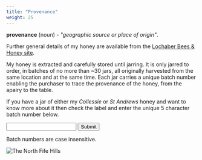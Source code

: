 ```yaml
---
title: "Provenance"
weight: 25
---
```


**provenance** (noun) - *"geographic source or place of origin"*.

Further general details of my honey are available from the [Lochaber Bees & Honey site](https://lochaberbees.co.uk/#honey).

My honey is extracted and carefully stored until jarring. It is only jarred to order, in batches of no more than ~30 jars, all originally harvested from the same location and at the same time. Each jar carries a unique batch number enabling the purchaser to trace the provenance of the honey, from the apairy to the table.

If you have a jar of either my *Collessie* or *St Andrews* honey and want to know more about it then check the label and enter the unique 5 character batch number below.

<DIV>
<FORM method="post" action="https://localhoney.theapiarist.org/cgi-bin/showBatch.pl" enctype="multipart/form-data">
<INPUT name="batch" TYPE="text" LENGTH=5 VALUE="" REQUIRED="required" />
<INPUT name="press" TYPE='submit' VALUE='Submit' />
</FORM>
</DIV>

Batch numbers are case insensitive. 

![The North Fife Hills](/images/fife/180422-011.jpg)